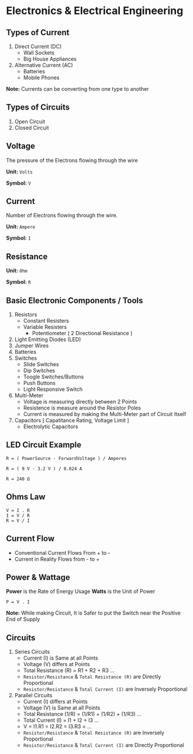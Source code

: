 # Electronics & Electrical Engineering

## Types of Current

1. Direct Current (DC)	
	- Wall Sockets
	- Big House Appliances
2. Alternative Current (AC)
	- Batteries
	- Mobile Phones

**Note:** Currents can be converting from one type to another

## Types of Circuits

1. Open Circuit
2. Closed Circuit

## Voltage

The pressure of the Electrons flowing through the wire

**Unit:** `Volts`

**Symbol:** `V`

## Current 

Number of Electrons flowing through the wire.

**Unit:** `Ampere`

**Symbol:** `I`

## Resistance

**Unit:** `Ohm`

**Symbol:** `R`

## Basic Electronic Components / Tools

1. Resistors
	- Constant Resisters
	- Variable Resisters
		- Potentiometer ( 2 Directional Resistance )
2. Light Emitting Diodes (LED)
3. Jumper Wires
4. Batteries
5. Switches
	- Slide Switches
	- Dip Switches
	- Toogle Switches/Buttons
	- Push Buttons
	- Light Responsive Switch
6. Multi-Meter
	- Voltage is measuring directly between 2 Points
	- Resistence is measure around the Resistor Poles
	- Current is measured by making the Multi-Meter part of Circuit Itself
7. Capacitors [ Capatitance Rating, Voltage Limit ]
	- Electrolytic Capacitors

## LED Circuit Example

```
R = ( PowerSource - ForwardVoltage ) / Amperes

R = ( 9 V - 3.2 V ) / 0.024 A

R = 240 Ω
```

## Ohms Law

```
V = I . R
I = V / R
R = V / I
```

## Current Flow

- Conventional Current Flows From + to -
- Current in Reality Flows from - to +

## Power & Wattage

**Power** is the Rate of Energy Usage
**Watts** is the Unit of Power

```
P = V . I
```

**Note:** While making Circuit, It is Safer to put the Switch near the Positive End of Supply

## Circuits

1. Series Circuits
	- Current (I) is Same at all Points
	- Voltage (V) differs at Points
	- Total Resistance (R) = R1 + R2 + R3 ...
	- `Resistor/Resistance` & `Total Resistance (R)` are Directly Proportional
	- `Resistor/Resistance` & `Total Current (I)` are Inversely Proportional
2. Parallel Circuits
	- Current (I) differs at Points
	- Voltage (V) is Same at all Points
	- Total Resistance (1/R) = (1/R1) + (1/R2) + (1/R3) ...
	- Total Current (I) = I1 + I2 + I3 ...
	- V = I1.R1 = I2.R2 = I3.R3 = ...
	- `Resistor/Resistance` & `Total Resistance (R)`  are Inversely Proportional
	- `Resistor/Resistance` & `Total Current (I)`  are Directly Proportional



